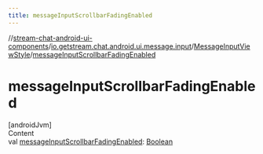 ```yaml
---
title: messageInputScrollbarFadingEnabled
---
```

//[stream-chat-android-ui-components](../../../index.md)/[io.getstream.chat.android.ui.message.input](../index.md)/[MessageInputViewStyle](index.md)/[messageInputScrollbarFadingEnabled](messageInputScrollbarFadingEnabled.md)



# messageInputScrollbarFadingEnabled  
[androidJvm]  
Content  
val [messageInputScrollbarFadingEnabled](messageInputScrollbarFadingEnabled.md): [Boolean](https://kotlinlang.org/api/latest/jvm/stdlib/kotlin/-boolean/index.html)  



